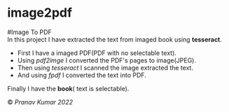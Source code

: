 # image2pdf

#Image To PDF  
In this project I have extracted the text from imaged book using **tesseract**.  
* First I have a imaged PDF(PDF with no selectable text).   
* Using *pdf2imge* I converted the PDF's pages to image(JPEG).   
* Then using *tesseract* I scanned the image extracted the text.  
* And using *fpdf* I converted the text into PDF.  

Finally I have the **book**( text is selectable).  




&copy;  *Pranav Kumar 2022*

